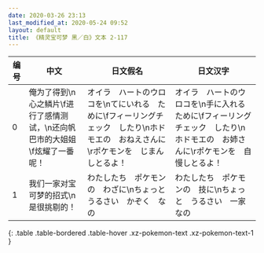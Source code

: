 ```yaml
---
date: 2020-03-26 23:13
last_modified_at: 2020-05-24 09:52
layout: default
title: 《精灵宝可梦 黑／白》文本 2-117
---
```

| 编号 | 中文 | 日文假名 | 日文汉字 |
| ---- | ---- | ---- | --- |
| 0 | 俺为了得到\n心之鳞片\f进行了感情测试，\n还向帆巴市的大姐姐\f炫耀了一番呢！ | オイラ　ハートのウロコを\nてにいれる　ために\fフィーリングチェック　したり\nホドモエの　おねえさんに\rポケモンを　じまん　しとるよ！ | オイラ　ハートのウロコを\n手に入れる　ために\fフィーリングチェック　したり\nホドモエの　お姉さんに\rポケモンを　自慢しとるよ！ |
| 1 | 我们一家对宝可梦的招式\n是很挑剔的！ | わたしたち　ポケモンの　わざに\nちょっと　うるさい　かぞく　なの | わたしたち　ポケモンの　技に\nちょっと　うるさい　一家なの |
{: .table .table-bordered .table-hover .xz-pokemon-text .xz-pokemon-text-1 }
